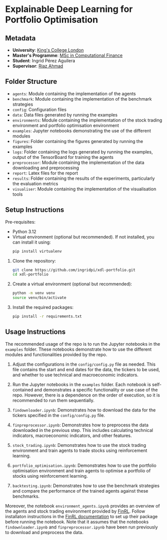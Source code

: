 # Explainable Deep Learning for Portfolio Optimisation

## Metadata

- **University**: [King's College London](https://www.kcl.ac.uk)
- **Master's Programme**: [MSc in Computational Finance](https://www.kcl.ac.uk/study/postgraduate-taught/courses/computational-finance-msc)
- **Student**: Ingrid Pérez Aguilera
- **Supervisor**: [Riaz Ahmad](https://www.cqf.com/why-cqf/lecturers/our-faculty/dr-riaz-ahmad)

## Folder Structure

- `agents`: Module containing the implementation of the agents
- `benchmark`: Module containing the implementation of the benchmark strategies
- `config`: Configuration files
- `data`: Data files generated by running the examples
- `environments`: Module containing the implementation of the stock trading environment and portfolio optimisation environment
- `examples`: Jupyter notebooks demonstrating the use of the different modules
- `figures`: Folder containing the figures generated by running the examples
- `logs`: Folder containing the logs generated by running the examples, output of the TensorBoard for training the agents
- `preprocessor`: Module containing the implementation of the data downloading and preprocessing
- `report`: Latex files for the report
- `results`: Folder containing the results of the experiments, particularly the evaluation metrics
- `visualiser`: Module containing the implementation of the visualisation tools

## Setup Instructions

Pre-requisites:
- Python 3.12
- Virtual environment (optional but recommended). If not installed, you can install it using:
  ```bash
  pip install virtualenv
  ```


1. Clone the repository:
   ```bash
   git clone https://github.com/ingridpi/xdl-portfolio.git
   cd xdl-portfolio
   ```
2. Create a virtual environment (optional but recommended):
   ```bash
   python -m venv venv
   source venv/bin/activate
   ```
3. Install the required packages:
   ```bash
   pip install -r requirements.txt
   ```

## Usage Instructions

The recommended usage of the repo is to run the Jupyter notebooks in the `examples` folder. These notebooks demonstrate how to use the different modules and functionalities provided by the repo. 

1. Adjust the configurations in the `config/config.py` file as needed. This file contains the start and end dates for the data, the tickers to be used, and whether to use technical and macroeconomic indicators.

2. Run the Jupyter notebooks in the `examples` folder. Each notebook is self-contained and demonstrates a specific functionality or use case of the repo. However, there is a dependence on the order of execution, so it is recommended to run them sequentially.
1. `findownloader.ipynb`: Demonstrates how to download the data for the tickers specified in the `config/config.py` file.
1. `finpreprocessor.ipynb`: Demonstrates how to preprocess the data downloaded in the previous step. This includes calculating technical indicators, macroeconomic indicators, and other features.
1. `stock_trading.ipynb`: Demonstrates how to use the stock trading environment and train agents to trade stocks using reinforcement learning.
1. `portfolio_optimisation.ipynb`: Demonstrates how to use the portfolio optimisation environment and train agents to optimise a portfolio of stocks using reinforcement learning.
1. `backtesting.ipynb`: Demonstrates how to use the benchmark strategies and compare the performance of the trained agents against these benchmarks.

Moreover, the notebook `environment_agents.ipynb` provides an overview of the agents and stock trading environment provided by [FinRL](https://github.com/AI4Finance-Foundation/FinRL). Follow installaton instructions in the [FinRL documentation](https://finrl.readthedocs.io/en/latest/start/installation.html) to set up their package before running the notebook. Note that it assumes that the notebooks `findownloader.ipynb` and `finpreprocessor.ipynb` have been run previously to download and preprocess the data.
